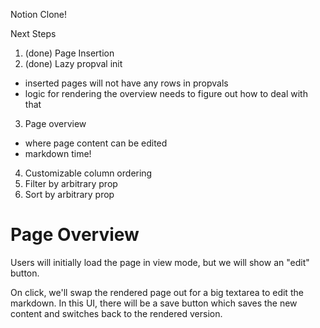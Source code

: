 Notion Clone!

Next Steps

1. (done) Page Insertion
2. (done) Lazy propval init
  - inserted pages will not have any rows in propvals
  - logic for rendering the overview needs to figure out how to deal with that
3. Page overview
  - where page content can be edited
  - markdown time!
4. Customizable column ordering
5. Filter by arbitrary prop
6. Sort by arbitrary prop

# Page Overview

Users will initially load the page in view mode, but we will show an "edit"
button.

On click, we'll swap the rendered page out for a big textarea to edit the
markdown. In this UI, there will be a save button which saves the new content
and switches back to the rendered version.
